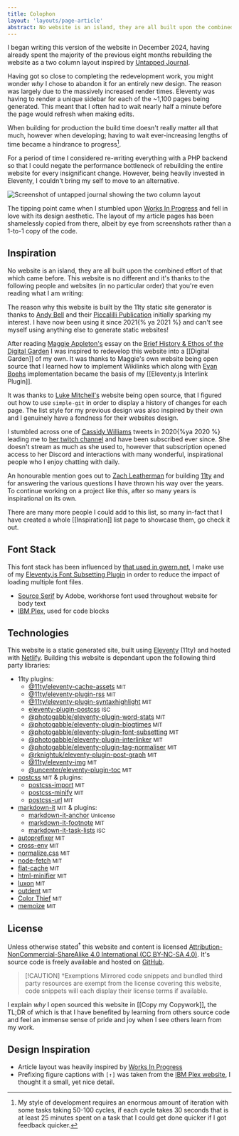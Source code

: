 ```yaml
---
title: Colophon
layout: 'layouts/page-article'
abstract: No website is an island, they are all built upon the combined effort of that which came before. If they are lucky, they will inspire the next generation.
---
```


I began writing this version of the website in December 2024, having already spent the majority of the previous eight months rebuilding the website as a two column layout inspired by [Untapped Journal](https://www.untappedjournal.com/).

Having got so close to completing the redevelopment work, you might wonder _why_ I chose to abandon it for an entirely new design. The reason was largely due to the massively increased render times. Eleventy was having to render a unique sidebar for each of the ~1,100 pages being generated. This meant that I often had to wait nearly half a minute before the page would refresh when making edits.

When building for production the build time doesn't really matter all that much, however when developing; having to wait ever-increasing lengths of time became a hindrance to progress[^1].

For a period of time I considered re-writing everything with a PHP backend so that I could negate the performance bottleneck of rebuilding the entire website for every insignificant change. However, being heavily invested in Eleventy, I couldn't bring my self to move to an alternative.

![Screenshot of untapped journal showing the two column layout](_assets/untapped-journal-screenshot.png "I genuinely enjoy this layout, I think it works best with dynamic SSR")

The tipping point came when I stumbled upon [Works In Progress](https://worksinprogress.co/) and fell in love with its design aesthetic. The layout of my article pages has been shamelessly copied from there, albeit by eye from screenshots rather than a 1-to-1 copy of the code.

## Inspiration

No website is an island, they are all built upon the combined effort of that which came before. This website is no different and it's thanks to the following people and websites (in no particular order) that you're even reading what I am writing:

The reason why this website is built by the 11ty static site generator is thanks to [Andy Bell](https://bell.bz/) and their [Piccalilli Publication](https://piccalil.li/) initially sparking my interest. I have now been using it since 2021{% ya 2021 %} and can't see myself using anything else to generate static websites!

After reading [Maggie Appleton's](https://maggieappleton.com/) essay on the [Brief History & Ethos of the Digital Garden](https://maggieappleton.com/garden-history) I was inspired to redevelop this website into a [[Digital Garden]] of my own. It was thanks to Maggie's own website being open source that I learned how to implement Wikilinks which along with [Evan Boehs](https://boehs.org/) implementation became the basis of my [[Eleventy.js Interlink Plugin]].

It was thanks to [Luke Mitchell's](https://www.interroban.gg/) website being open source, that I figured out how to use `simple-git` in order to display a history of changes for each page. The list style for my previous design was also inspired by their own and I genuinely have a fondness for their websites design.

I stumbled across one of [Cassidy Williams](https://cassidoo.co/) tweets in 2020{%ya 2020 %} leading me to [her twitch channel](https://www.twitch.tv/cassidoo) and have been subscribed ever since. She doesn't stream as much as she used to, however that subscription opened access to her Discord and interactions with many wonderful, inspirational people who I enjoy chatting with daily.

An honourable mention goes out to [Zach Leatherman](https://www.zachleat.com/) for building [11ty](https://www.11ty.dev/) and for answering the various questions I have thrown his way over the years. To continue working on a project like this, after so many years is inspirational on its own.

There are many more people I could add to this list, so many in-fact that I have created a whole [[Inspiration]] list page to showcase them, go check it out.

## Font Stack

This font stack has been influenced by [that used in gwern.net](https://github.com/gwern/gwern.net/blob/5ad7ec4f2839f0a546b7c17350ff6322f6312d2f/font/font_spec.php), I make use of my [Eleventy.js Font Subsetting Plugin](https://github.com/photogabble/eleventy-plugin-font-subsetting) in order to reduce the impact of loading multiple font files.

- [Source Serif](https://github.com/adobe-fonts/source-serif) by Adobe, workhorse font used throughout website for body text
- [IBM Plex](https://github.com/IBM/plex), used for code blocks

## Technologies

This website is a static generated site, built using [Eleventy](https://www.11ty.dev/) (11ty) and hosted with [Netlify](https://www.netlify.com/). Building this website is dependant upon the following third party libraries:

* 11ty plugins:
    * [@11ty/eleventy-cache-assets](https://www.npmjs.com/package/@11ty/eleventy-cache-assets) <small>MIT</small>
    * [@11ty/eleventy-plugin-rss](https://www.npmjs.com/package/@11ty/eleventy-plugin-rss) <small>MIT</small>
    * [@11ty/eleventy-plugin-syntaxhighlight](https://www.npmjs.com/package/@11ty/eleventy-plugin-syntaxhighlight) <small>MIT</small>
    * [eleventy-plugin-postcss](https://www.npmjs.com/package/eleventy-plugin-postcss) <small>ISC</small>
    * [@photogabble/eleventy-plugin-word-stats](https://www.npmjs.com/package/@photogabble/eleventy-plugin-word-stats) <small>MIT</small>
    * [@photogabble/eleventy-plugin-blogtimes](https://www.npmjs.com/package/@photogabble/eleventy-plugin-blogtimes) <small>MIT</small>
    * [@photogabble/eleventy-plugin-font-subsetting](https://www.npmjs.com/package/@photogabble/eleventy-plugin-font-subsetting) <small>MIT</small>
    * [@photogabble/eleventy-plugin-interlinker](https://www.npmjs.com/package/@photogabble/eleventy-plugin-interlinker) <small>MIT</small>
    * [@photogabble/eleventy-plugin-tag-normaliser](https://www.npmjs.com/package/@photogabble/eleventy-plugin-tag-normaliser) <small>MIT</small>
    * [@rknightuk/eleventy-plugin-post-graph](https://www.npmjs.com/package/@rknightuk/eleventy-plugin-post-graph) <small>MIT</small>
    * [@11ty/eleventy-img](https://www.npmjs.com/package/@11ty/eleventy-img) <small>MIT</small>
    * [@uncenter/eleventy-plugin-toc](https://github.com/uncenter/eleventy-plugin-toc) <small>MIT</small>
* [postcss](https://github.com/postcss/postcss) <small>MIT</small> & plugins:
    * [postcss-import](https://www.npmjs.com/package/postcss-import) <small>MIT</small>
    * [postcss-minify](https://www.npmjs.com/package/postcss-minify) <small>MIT</small>
    * [postcss-url](https://www.npmjs.com/package/postcss-url) <small>MIT</small>
* [markdown-it](https://github.com/markdown-it/markdown-it) <small>MIT</small> & plugins:
    * [markdown-it-anchor](https://www.npmjs.com/package/markdown-it-anchor) <small>Unlicense</small>
    * [markdown-it-footnote](https://www.npmjs.com/package/markdown-it-footnote) <small>MIT</small>
    * [markdown-it-task-lists](https://www.npmjs.com/package/markdown-it-task-lists) <small>ISC</small>
* [autoprefixer](https://www.npmjs.com/package/autoprefixer) <small>MIT</small>
* [cross-env](https://www.npmjs.com/package/cross-env) <small>MIT</small>
* [normalize.css](https://github.com/necolas/normalize.css/) <small>MIT</small>
* [node-fetch](https://www.npmjs.com/package/node-fetch) <small>MIT</small>
* [flat-cache](https://www.npmjs.com/package/flat-cache) <small>MIT</small>
* [html-minifier](https://www.npmjs.com/package/html-minifier) <small>MIT</small>
* [luxon](https://moment.github.io/luxon/#/) <small>MIT</small>
* [outdent](https://www.npmjs.com/package/outdent) <small>MIT</small>
* [Color Thief](https://github.com/lokesh/color-thief) <small>MIT</small>
* [memoize](https://www.npmjs.com/package/memoize) <small>MIT</small>

## License
Unless otherwise stated<sup>†</sup> this website and content is licensed [Attribution-NonCommercial-ShareAlike 4.0 International (CC BY-NC-SA 4.0)](https://creativecommons.org/licenses/by-nc-sa/4.0/). It's source code is freely available and hosted on [GitHub](https://github.com/photogabble/website).

> [!CAUTION] †Exemptions
> Mirrored code snippets and bundled third party resources are exempt from the license covering this website, code snippets will each display their license terms if available.

I explain _why_ I open sourced this website in [[Copy my Copywork]], the TL;DR of which is that I have benefited by learning from others source code and feel an immense sense of pride and joy when I see others learn from my work.

## Design Inspiration

- Article layout was heavily inspired by [Works In Progress](https://worksinprogress.co/)
- Prefixing figure captions with `[↑]` was taken from the [IBM Plex website](https://www.ibm.com/plex/), I thought it a small, yet nice detail.


[^1]: My style of development requires an enormous amount of iteration with some tasks taking 50-100 cycles, if each cycle takes 30 seconds that is at least 25 minutes spent on a task that I could get done quicker if I got feedback quicker.
